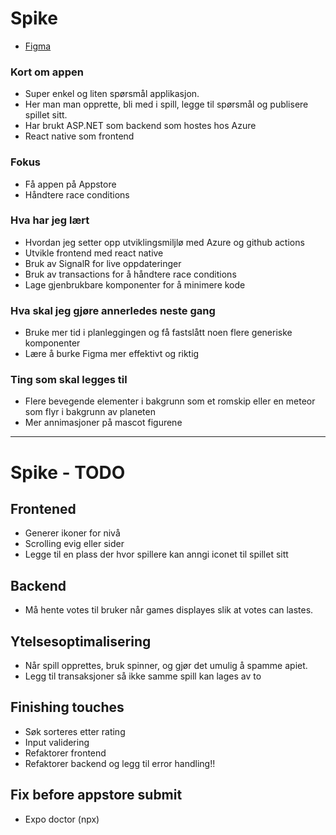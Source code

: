 # Spike

- [Figma](https://www.figma.com/file/oBgpl8HkiowbkUFe6HchFL/Untitled?node-id=0%3A1&mode=dev)

### Kort om appen

- Super enkel og liten spørsmål applikasjon.
- Her man man opprette, bli med i spill, legge til spørsmål og publisere spillet sitt.
- Har brukt ASP.NET som backend som hostes hos Azure
- React native som frontend

### Fokus

- Få appen på Appstore
- Håndtere race conditions

### Hva har jeg lært

- Hvordan jeg setter opp utviklingsmiljlø med Azure og github actions
- Utvikle frontend med react native
- Bruk av SignalR for live oppdateringer
- Bruk av transactions for å håndtere race conditions
- Lage gjenbrukbare komponenter for å minimere kode

### Hva skal jeg gjøre annerledes neste gang

- Bruke mer tid i planleggingen og få fastslått noen flere generiske komponenter
- Lære å burke Figma mer effektivt og riktig

### Ting som skal legges til

- Flere bevegende elementer i bakgrunn som et romskip eller en meteor som flyr i bakgrunn av planeten
- Mer annimasjoner på mascot figurene

<hr>

# Spike - TODO

## Frontened

- Generer ikoner for nivå
- Scrolling evig eller sider
- Legge til en plass der hvor spillere kan anngi iconet til spillet sitt

## Backend

- Må hente votes til bruker når games displayes slik at votes can lastes.

## Ytelsesoptimalisering

- Når spill opprettes, bruk spinner, og gjør det umulig å spamme apiet.
- Legg til transaksjoner så ikke samme spill kan lages av to

## Finishing touches

- Søk sorteres etter rating
- Input validering
- Refaktorer frontend
- Refaktorer backend og legg til error handling!!

## Fix before appstore submit

- Expo doctor (npx)
